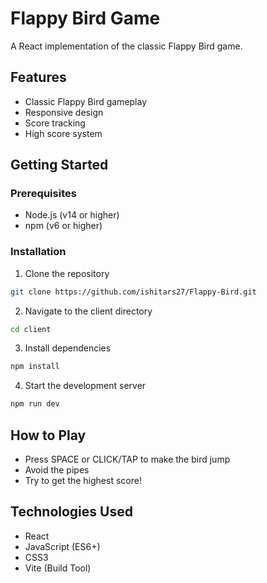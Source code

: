# Flappy Bird Game

A React implementation of the classic Flappy Bird game.

## Features
- Classic Flappy Bird gameplay
- Responsive design
- Score tracking
- High score system

## Getting Started

### Prerequisites
- Node.js (v14 or higher)
- npm (v6 or higher)

### Installation

1. Clone the repository
```bash
git clone https://github.com/ishitars27/Flappy-Bird.git
```

2. Navigate to the client directory
```bash
cd client
```

3. Install dependencies
```bash
npm install
```

4. Start the development server
```bash
npm run dev
```

## How to Play
- Press SPACE or CLICK/TAP to make the bird jump
- Avoid the pipes
- Try to get the highest score!

## Technologies Used
- React
- JavaScript (ES6+)
- CSS3
- Vite (Build Tool)
